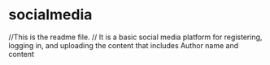 # socialmedia
 
//This is the readme file. 
// It is a basic social media platform for registering, logging in, and uploading the content that includes Author name and content
